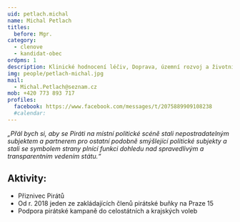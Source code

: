 ```yaml
---
uid: petlach.michal
name: Michal Petlach
titles:
  before: Mgr.
category:
  - clenove
  - kandidat-obec
ordpms: 1
description: Klinické hodnocení léčiv, Doprava, územní rozvoj a životní prostředí, Hostivař – Košík
img: people/petlach-michal.jpg
mail:
  - Michal.Petlach@seznam.cz
mob: +420 773 893 717
profiles:
  facebook: https://www.facebook.com/messages/t/2075889909108238
  #calendar: 
---
```


*„Přál bych si, aby se Piráti na místní politické scéně stali nepostradatelným subjektem a partnerem pro ostatní podobně smýšlející politické subjekty a stali se symbolem strany plnící funkci dohledu nad spravedlivým a transparentním vedením státu.“*

## Aktivity:
- Přiznivec Pirátů
- Od r. 2018 jeden ze zakládajících členů pirátské buňky na Praze 15
- Podpora pirátské kampaně do celostátních a krajských voleb
